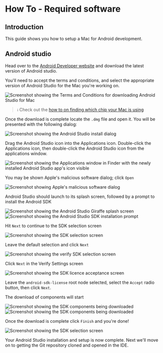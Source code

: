 # How To - Required software

## Introduction

This guide shows you how to setup a Mac for Android development.

## Android studio

Head over to the [Android Developer website](https://developer.android.com/studio) and download the latest version of Android studio.

You'll need to accept the terms and conditions, and select the appropriate version of Android Studio for the Mac you're working on.

<div class="filter: drop-shadow(0px 0px 20px rgba(0, 0, 0, 0.3)); margin: 60px 0; width: 100%; max-width: 800px; margin-left: auto; margin-right: auto;">

![Screenshot showing the Terms and Conditions for downloading Android Studio for Mac](./assets/requiredSoftware/androidStudioDownload_termsAndConditions.png)

</div>

> ``ℹ️`` Check out the [how to on finding which chip your Mac is using](./whichChip.md)

Once the download is complete locate the `.dmg` file and open it. You will be presented with the following dialog:

<div style="width: 100%; max-width: 800px; margin-left: auto; margin-right: auto;">

![Screenshot showing the Android Studio install dialog](./assets/requiredSoftware/androidStudioDownload_installDialog.png)

</div>

Drag the Android Studio icon into the Applications icon. Double-click the Applications icon, then double-click the Android Studio icon from the applications window.


<div style="width: 100%; max-width: 800px; margin-left: auto; margin-right: auto;">

![Screenshot showing the Applications window in Finder with the newly installed Android Studio app's icon visible](./assets/requiredSoftware/androidStudioDownload_applicationsWindow.png)

</div>

You may be shown Apple's malicious software dialog; click `Open`

<div style="width: 100%; max-width: 800px; margin-left: auto; margin-right: auto;">

![Screenshot showing Apple's malicious software dialog](./assets/requiredSoftware/androidStudioDownload_appleMaliciousSoftware.png)

</div>

Android Studio should launch to its splash screen, followed by a prompt to install the Android SDK

<div style="width: 100%; max-width: 800px; margin-left: auto; margin-right: auto;">

![Screenshot showing the Android Studio Giraffe splash screen](./assets/requiredSoftware/androidStudio_splash.png)
![Screenshot showing the Android Studio SDK installation prompt](./assets/requiredSoftware/androidStudio_installSDK.png)

</div>

Hit `Next` to continue to the SDK selection screen

<div style="width: 100%; max-width: 800px; margin-left: auto; margin-right: auto;">

![Screenshot showing the SDK selection screen](./assets/requiredSoftware/androidStudio_installSDK-selection.png)

</div>

Leave the default selection and click `Next`

<div style="width: 100%; max-width: 800px; margin-left: auto; margin-right: auto;">

![Screenshot showing the verify SDK selection screen](./assets/requiredSoftware/androidStudio_verifySelection.png)

</div>

Click `Next` in the Verify Settings screen

<div style="width: 100%; max-width: 800px; margin-left: auto; margin-right: auto;">

![Screenshot showing the SDK licence acceptance screen](./assets/requiredSoftware/androidStudio_acceptLicence.png)

</div>

Leave the `android-sdk-license` root node selected, select the `Accept` radio button, then click `Next`.

The download of components will start 

<div style="width: 100%; max-width: 800px; margin-left: auto; margin-right: auto;">

![Screenshot showing the SDK components being downloaded](./assets/requiredSoftware/androidStudio_downloadingComponents.png)
![Screenshot showing the SDK components being downloaded](./assets/requiredSoftware/androidStudio_downloadComponents-finish.png)

</div>

Once the download is complete click `Finish` and you're done!



<div style="width: 100%; max-width: 800px; margin-left: auto; margin-right: auto;">

![Screenshot showing the SDK selection screen](./assets/requiredSoftware/androidStudio_welcome.png)

</div>

Your Android Studio installation and setup is now complete. Next we'll move on to getting the Git repository cloned and opened in the IDE.
